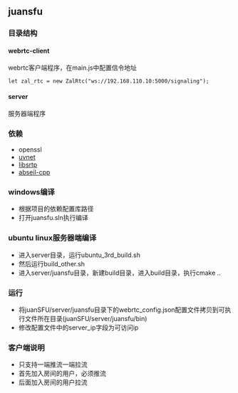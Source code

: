 ## juansfu

### 目录结构
#### webrtc-client
webrtc客户端程序，在main.js中配置信令地址
```
let zal_rtc = new ZalRtc("ws://192.168.110.10:5000/signaling");
```
#### server
服务器端程序

### 依赖
* openssl
* [uvnet](https://github.com/tlexy/uvnet)
* [libsrtp](https://github.com/cisco/libsrtp)
* [abseil-cpp](https://github.com/abseil/abseil-cpp)

### windows编译
* 根据项目的依赖配置库路径
* 打开juansfu.sln执行编译

### ubuntu linux服务器端编译
* 进入server目录，运行ubuntu_3rd_build.sh
* 然后运行build_other.sh
* 进入server/juansfu目录，新建build目录，进入build目录，执行cmake ..


### 运行
* 将juanSFU/server/juansfu目录下的webrtc_config.json配置文件拷贝到可执行文件所在目录(juanSFU/server/juansfu/bin)
* 修改配置文件中的server_ip字段为可访问ip

### 客户端说明
* 只支持一端推流一端拉流
* 首先加入房间的用户，必须推流
* 后面加入房间的用户拉流
